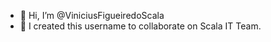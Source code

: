 - 👋 Hi, I’m @ViniciusFigueiredoScala
- 💞️ I created this username to collaborate on Scala IT Team.


<!---
ViniciusFigueiredoScala/ViniciusFigueiredoScala is a ✨ special ✨ repository because its `README.md` (this file) appears on your GitHub profile.
You can click the Preview link to take a look at your changes.
--->
